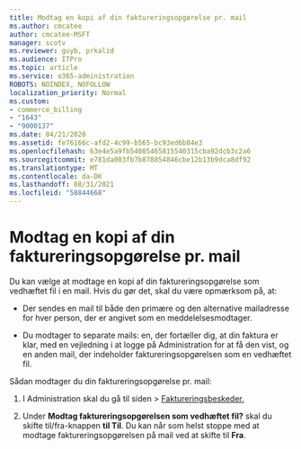 ```yaml
---
title: Modtag en kopi af din faktureringsopgørelse pr. mail
ms.author: cmcatee
author: cmcatee-MSFT
manager: scotv
ms.reviewer: guyb, prkalid
ms.audience: ITPro
ms.topic: article
ms.service: o365-administration
ROBOTS: NOINDEX, NOFOLLOW
localization_priority: Normal
ms.custom:
- commerce_billing
- "1643"
- "9000137"
ms.date: 04/21/2020
ms.assetid: fe76166c-afd2-4c99-b565-bc93ed6b84e3
ms.openlocfilehash: 63e4e5a9fb54005465815540315cba92dcb3c2a6
ms.sourcegitcommit: e781da003fb7b878854846cbe12b13b9dca8df92
ms.translationtype: MT
ms.contentlocale: da-DK
ms.lasthandoff: 08/31/2021
ms.locfileid: "58844668"
---
```

# <a name="receive-copy-of-your-billing-statement-in-email"></a>Modtag en kopi af din faktureringsopgørelse pr. mail

Du kan vælge at modtage en kopi af din faktureringsopgørelse som vedhæftet fil i en mail. Hvis du gør det, skal du være opmærksom på, at:
  
- Der sendes en mail til både den primære og den alternative mailadresse for hver person, der er angivet som en meddelelsesmodtager.

- Du modtager to separate mails: en, der fortæller dig, at din faktura er klar, med en vejledning i at logge på Administration for at få den vist, og en anden mail, der indeholder faktureringsopgørelsen som en vedhæftet fil.

Sådan modtager du din faktureringsopgørelse pr. mail:
  
1. I Administration skal du  gå til siden \> [Faktureringsbeskeder.](https://go.microsoft.com/fwlink/p/?linkid=853212)

2. Under **Modtag faktureringsopgørelsen som vedhæftet fil?** skal du skifte til/fra-knappen **til Til**. Du kan når som helst stoppe med at modtage faktureringsopgørelsen på mail ved at skifte til **Fra**.